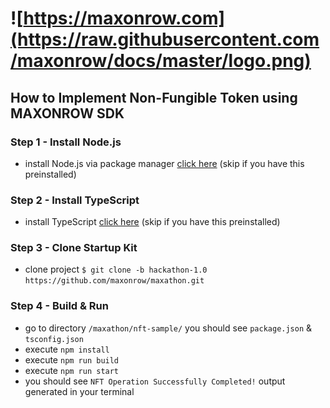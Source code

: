 # ![https://maxonrow.com](https://raw.githubusercontent.com/maxonrow/docs/master/logo.png)

## How to Implement Non-Fungible Token using MAXONROW SDK

### Step 1 - Install Node.js

- install Node.js via package manager [click here](https://nodejs.org/en/download/package-manager/) (skip if you have this preinstalled)

### Step 2 - Install TypeScript

- install TypeScript [click here](https://www.typescriptlang.org/index.html#download-links) (skip if you have this preinstalled)

### Step 3 - Clone Startup Kit

- clone project `$ git clone -b hackathon-1.0 https://github.com/maxonrow/maxathon.git`

### Step 4 - Build & Run

- go to directory `/maxathon/nft-sample/` you should see `package.json` & `tsconfig.json`
- execute `npm install`
- execute `npm run build`
- execute `npm run start`
- you should see `NFT Operation Successfully Completed!` output generated in your terminal

